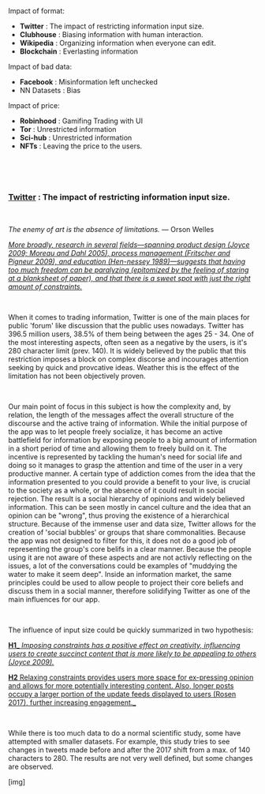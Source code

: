 &nbsp;

Impact of format:
* __Twitter__ : The impact of restricting information input size.
* __Clubhouse__ : Biasing information with human interaction.
* __Wikipedia__ : Organizing information when everyone can edit.
* __Blockchain__ : Everlasting information

Impact of bad data: 
* __Facebook__ : Misinformation left unchecked
* NN Datasets : Bias

Impact of price:
* __Robinhood__ : Gamifing Trading with UI
* __Tor__ : Unrestricted information
* __Sci-hub__ : Unrestricted information
* __NFTs__ : Leaving the price to the users.

&nbsp;

&nbsp;


### [__Twitter__](https://twitter.com) : The impact of restricting information input size.

&nbsp;

_The enemy of art is the absence of limitations._ — Orson Welles 


[_More broadly, research in several fields—spanning product design (Joyce 2009; Moreau and Dahl 2005), process management (Fritscher and Pigneur 2009), and education (Hen-nessey 1989)—suggests that having too much freedom can be paralyzing (epitomized by the feeling of staring at a blanksheet of paper), and that there is a sweet spot with just the right amount of constraints._](https://ojs.aaai.org/index.php/ICWSM/article/view/15079/14929)

&nbsp;

When it comes to trading information, Twitter is one of the main places for public 'forum' like discussion that the public uses nowadays. Twitter has 396.5 million users, 38.5% of them being between the ages 25 - 34. One of the most interesting aspects, often seen as a negative by the users, is it's 280 character limit (prev. 140). It is widely believed by the public that this restriction imposes a block on complex discorse and incourages attention seeking by quick and provcative ideas. Weather this is the effect of the limitation has not been objectively proven. 

&nbsp;

Our main point of focus in this subject is how the complexity and, by relation, the length of the messages affect the overall structure of the discourse and the active traing of information. While the initial purpose of the app was to let people freely socialize, it has become an active battlefield for information by exposing people to a big amount of information in a short period of time and allowing them to freely build on it. The incentive is represented by tackling the human's need for social life and doing so it manages to grasp the attention and time of the user in a very productive manner. A certain type of addiction comes from the idea that the information presented to you could provide a benefit to your live, is crucial to the society as a whole, or the absence of it could result in social rejection. The result is a social hierarchy of opinions and widely believed information. This can be seen mostly in cancel culture and the idea that an opinion can be "wrong", thus proving the existence of a hierarchical structure. Because of the immense user and data size, Twitter allows for the creation of 'social bubbles' or groups that share commonalities. Because the app was not designed to filter for this, it does not do a good job of representing the group's core belifs in a clear manner. Because the people using it are not aware of these aspects and are not activly reflecting on the issues, a lot of the conversations could be examples of "muddying the water to make it seem deep". Inside an information market, the same principles could be used to allow people to project their core beliefs and discuss them in a social manner, therefore solidifying Twitter as one of the main influences for our app.

&nbsp;

The influence of input size could be quickly summarized in two hypothesis:


[__H1___ _Imposing constraints has a positive effect on creativity, influencing users to create succinct content that is more likely to be appealing to others (Joyce 2009)._](https://ojs.aaai.org/index.php/ICWSM/article/view/15079/14929)


[__H2__  Relaxing constraints provides users more space for ex-pressing opinion and allows for more potentially interesting content. Also, longer posts occupy a larger portion of the update feeds displayed to users (Rosen 2017), further increasing engagement._](https://ojs.aaai.org/index.php/ICWSM/article/view/15079/14929)

&nbsp;

While there is too much data to do a normal scientific study, some have attempted with smaller datasets. For example, this study tries to see changes in tweets made before and after the 2017 shift from a max. of 140 characters to 280. The results are not very well defined, but some changes are observed.

[img]






